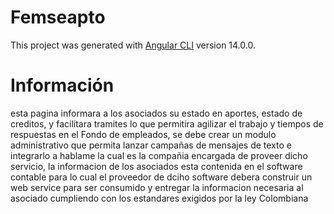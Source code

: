 # Femseapto

This project was generated with [Angular CLI](https://github.com/angular/angular-cli) version 14.0.0.

# Información

esta pagina informara a los asociados su estado en aportes, estado de creditos, y facilitara tramites lo que permitira agilizar el trabajo y tiempos de respuestas en el Fondo de empleados, se debe crear un modulo administrativo que permita lanzar campañas de mensajes de texto e integrarlo a hablame la cual es la compañia encargada de proveer dicho servicio, la informacion de los asociados esta contenida en el software contable para lo cual el proveedor de dciho software debera construir un web service para ser consumido y entregar la informacion necesaria al asociado cumpliendo con los estandares exigidos por la ley Colombiana

